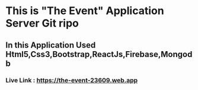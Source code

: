 # This is "The Event" Application Server Git ripo
## In this Application Used Html5,Css3,Bootstrap,ReactJs,Firebase,Mongodb
### Live Link : https://the-event-23609.web.app
